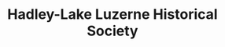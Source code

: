 ---
layout: repo
title: "Hadley-Lake Luzerne Historical Society"
id: 20611
permalink: repos/20611/
---